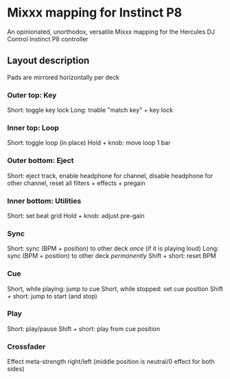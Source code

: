 # Mixxx mapping for Instinct P8
An opinionated, unorthodox, versatile Mixxx mapping for the Hercules DJ Control Instinct P8 controller

## Layout description

Pads are mirrored horizontally per deck

### Outer top: Key
Short: toggle key lock
Long: tnable "match key" + key lock

### Inner top: Loop
Short: toggle loop (in place)
Hold + knob: move loop 1 bar

### Outer bottom: Eject
Short: eject track, enable headphone for channel, disable headphone for other channel, reset all filters + effects + pregain

### Inner bottom: Utilities
Short: set beat grid
Hold + knob: adjust pre-gain

### Sync
Short: sync (BPM + position) to other deck *once* (if it is playing loud)
Long: sync (BPM + position) to other deck *permanently*
Shift + short: reset BPM

### Cue
Short, while playing: jump to cue
Short, while stopped: set cue position
Shift + short: jump to start (and stop)

### Play
Short: play/pause
Shift + short: play from cue position

### Crossfader
Effect meta-strength right/left (middle position is neutral/0 effect for both sides)